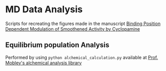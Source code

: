 # MD Data Analysis
Scripts for recreating the figures made in the manuscript [Binding Position Dependent Modulation of Smoothened Activity by Cyclopamine](https://www.biorxiv.org/content/10.1101/2024.02.08.579369v1)

## Equilibrium population Analysis
Performed by using `python alchemical_calculation.py` available at [Prof. Mobley's alchemical analysis library](https://github.com/MobleyLab/alchemical-analysis)
